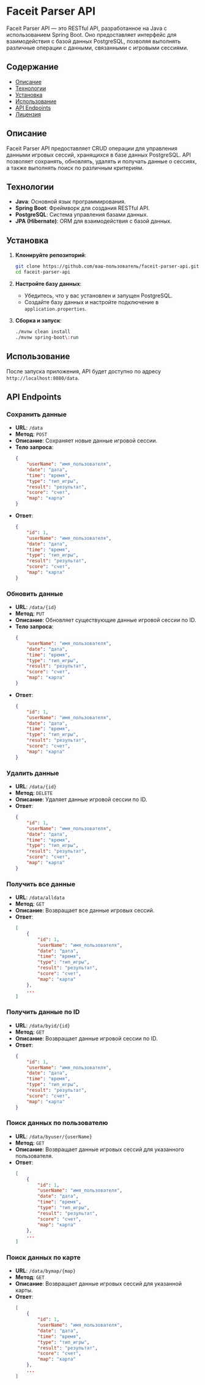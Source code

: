 # Faceit Parser API

Faceit Parser API — это RESTful API, разработанное на Java с использованием Spring Boot. Оно предоставляет интерфейс для взаимодействия с базой данных PostgreSQL, позволяя выполнять различные операции с данными, связанными с игровыми сессиями.

## Содержание

- [Описание](#описание)
- [Технологии](#технологии)
- [Установка](#установка)
- [Использование](#использование)
- [API Endpoints](#api-endpoints)
- [Лицензия](#лицензия)

## Описание

Faceit Parser API предоставляет CRUD операции для управления данными игровых сессий, хранящихся в базе данных PostgreSQL. API позволяет сохранять, обновлять, удалять и получать данные о сессиях, а также выполнять поиск по различным критериям.

## Технологии

- **Java**: Основной язык программирования.
- **Spring Boot**: Фреймворк для создания RESTful API.
- **PostgreSQL**: Система управления базами данных.
- **JPA (Hibernate)**: ORM для взаимодействия с базой данных.

## Установка

1. **Клонируйте репозиторий**:
    ```sh
    git clone https://github.com/ваш-пользователь/faceit-parser-api.git
    cd faceit-parser-api
    ```

2. **Настройте базу данных**:
    - Убедитесь, что у вас установлен и запущен PostgreSQL.
    - Создайте базу данных и настройте подключение в `application.properties`.

3. **Сборка и запуск**:
    ```sh
    ./mvnw clean install
    ./mvnw spring-boot\:run
    ```

## Использование

После запуска приложения, API будет доступно по адресу `http://localhost:8080/data`.

## API Endpoints

### Сохранить данные

- **URL**: `/data`
- **Метод**: `POST`
- **Описание**: Сохраняет новые данные игровой сессии.
- **Тело запроса**:
    ```json
    {
        "userName": "имя_пользователя",
        "date": "дата",
        "time": "время",
        "type": "тип_игры",
        "result": "результат",
        "score": "счет",
        "map": "карта"
    }
    ```
- **Ответ**:
    ```json
    {
        "id": 1,
        "userName": "имя_пользователя",
        "date": "дата",
        "time": "время",
        "type": "тип_игры",
        "result": "результат",
        "score": "счет",
        "map": "карта"
    }
    ```

### Обновить данные

- **URL**: `/data/{id}`
- **Метод**: `PUT`
- **Описание**: Обновляет существующие данные игровой сессии по ID.
- **Тело запроса**:
    ```json
    {
        "userName": "имя_пользователя",
        "date": "дата",
        "time": "время",
        "type": "тип_игры",
        "result": "результат",
        "score": "счет",
        "map": "карта"
    }
    ```
- **Ответ**:
    ```json
    {
        "id": 1,
        "userName": "имя_пользователя",
        "date": "дата",
        "time": "время",
        "type": "тип_игры",
        "result": "результат",
        "score": "счет",
        "map": "карта"
    }
    ```

### Удалить данные

- **URL**: `/data/{id}`
- **Метод**: `DELETE`
- **Описание**: Удаляет данные игровой сессии по ID.
- **Ответ**:
    ```json
    {
        "id": 1,
        "userName": "имя_пользователя",
        "date": "дата",
        "time": "время",
        "type": "тип_игры",
        "result": "результат",
        "score": "счет",
        "map": "карта"
    }
    ```

### Получить все данные

- **URL**: `/data/alldata`
- **Метод**: `GET`
- **Описание**: Возвращает все данные игровых сессий.
- **Ответ**:
    ```json
    [
        {
            "id": 1,
            "userName": "имя_пользователя",
            "date": "дата",
            "time": "время",
            "type": "тип_игры",
            "result": "результат",
            "score": "счет",
            "map": "карта"
        },
        ...
    ]
    ```

### Получить данные по ID

- **URL**: `/data/byid/{id}`
- **Метод**: `GET`
- **Описание**: Возвращает данные игровой сессии по ID.
- **Ответ**:
    ```json
    {
        "id": 1,
        "userName": "имя_пользователя",
        "date": "дата",
        "time": "время",
        "type": "тип_игры",
        "result": "результат",
        "score": "счет",
        "map": "карта"
    }
    ```

### Поиск данных по пользователю

- **URL**: `/data/byuser/{userName}`
- **Метод**: `GET`
- **Описание**: Возвращает данные игровых сессий для указанного пользователя.
- **Ответ**:
    ```json
    [
        {
            "id": 1,
            "userName": "имя_пользователя",
            "date": "дата",
            "time": "время",
            "type": "тип_игры",
            "result": "результат",
            "score": "счет",
            "map": "карта"
        },
        ...
    ]
    ```

### Поиск данных по карте

- **URL**: `/data/bymap/{map}`
- **Метод**: `GET`
- **Описание**: Возвращает данные игровых сессий для указанной карты.
- **Ответ**:
    ```json
    [
        {
            "id": 1,
            "userName": "имя_пользователя",
            "date": "дата",
            "time": "время",
            "type": "тип_игры",
            "result": "результат",
            "score": "счет",
            "map": "карта"
        },
        ...
    ]
    ```
